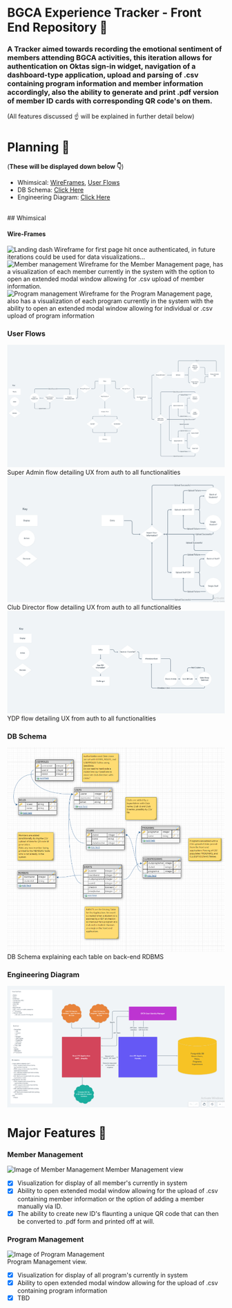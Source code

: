 # BGCA Experience Tracker - Front End Repository :stars:

### A Tracker aimed towards recording the emotional sentiment of members attending BGCA activities, this iteration allows for authentication on Oktas sign-in widget, navigation of a dashboard-type application, upload and parsing of .csv containing program information and member information accordingly, also the ability to generate and print .pdf version of member ID cards with corresponding QR code's on them.

 (All features discussed :point_up: will be explained in further detail below)
# Planning :seedling:

(**These will be displayed down below :point_down:**)
- Whimsical: [WireFrames](https://whimsical.com/wireframes-HzaAfFqyw5txwQsJe7LcFX), [User Flows](https://whimsical.com/user-flow-3MK3owKZuKSLhkd3pfE8M7)
- DB Schema: [Click Here](https://app.dbdesigner.net/designer/schema/0-bg-club-a)
- Engineering Diagram: [Click Here](https://whimsical.com/engineering-diagrams-AUEUqhuaK3iZCahaw6bJg4)
<br>
## Whimsical

#### Wire-Frames

![Landing dash](./src/styles/images/wireframe-dash)
Wireframe for first page hit once authenticated, in future iterations could be used for data visualizations...
<br>
![Member management](./src/styles/images/wireframe-member)
Wireframe for the Member Management page, has a visualization of each member currently in the system with the option to open an extended modal window allowing for .csv upload of member information.
<br>
![Program management](./src/styles/images/wireframe-program)
Wireframe for the Program Management page, also has a visualization of each program currently in the system with the ability to open an extended modal window allowing for individual or .csv upload of program information
<br>
### User Flows
![Super Admin User Flow](./src/styles/images/userflow-sa.png)
Super Admin flow detailing UX from auth to all functionalities
<br>
![Club Director User Flow](./src/styles/images/userflow-cd.png)
Club Director flow detailing UX from auth to all functionalities
<br>
![YDP User Flow](./src/styles/images/userflow-ydp.png)
YDP flow detailing UX from auth to all functionalities 
<br>
### DB Schema
![DB Schema](./src/styles/images/dbschema.png)
DB Schema explaining each table on back-end RDBMS
<br>
### Engineering Diagram
![Engineering Diagram](./src/styles/images/egdiag.png)
<br>


# Major Features :muscle:

### Member Management
![Image of Member Management](.src/styles/images/view-member.png)
Member Management view
- [x] Visualization for display of all member's currently in system
- [x] Ability to open extended modal window allowing for the upload of .csv containing member information or the option of adding a member manually via ID.
- [x] The ability to create new ID's flaunting a unique QR code that can then be converted to .pdf form and printed off at will.

### Program Management
![Image of Program Management](.src/styles/images/view-program.png)
<br>
Program Management view.
- [x] Visualization for display of all program's currently in system
- [x] Ability to open extended modal window allowing for the upload of .csv containing program information
- [x] TBD
